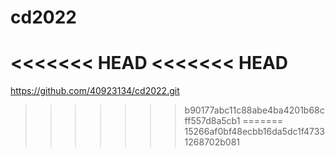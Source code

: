 # cd2022
<<<<<<< HEAD
<<<<<<< HEAD
=======

https://github.com/40923134/cd2022.git
>>>>>>> b90177abc11c88abe4ba4201b68cff557d8a5cb1
=======
>>>>>>> 15266af0bf48ecbb16da5dc1f47331268702b081
